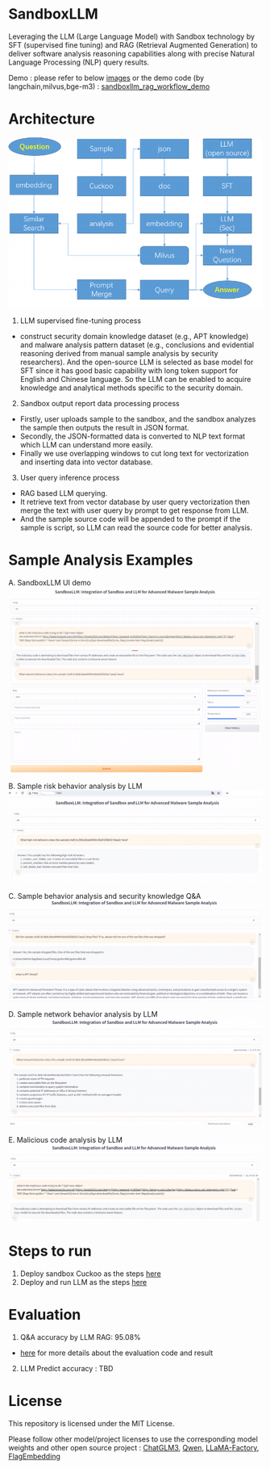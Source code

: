 # SandboxLLM
Leveraging the LLM (Large Language Model) with Sandbox technology by SFT (supervised fine tuning) and RAG (Retrieval Augmented Generation) to deliver software analysis reasoning capabilities along with precise Natural Language Processing (NLP) query results.

Demo : please refer to below [images](https://github.com/ybdesire/SandboxLLM/tree/main?tab=readme-ov-file#sample-analysis-examples) or the demo code (by langchain,milvus,bge-m3)  : [sandboxllm_rag_workflow_demo](llm/sandboxllm_rag_workflow_demo.ipynb)


# Architecture

![alt tag](llm/pics/sandboxllm_design.png)

1. LLM supervised fine-tuning process
- construct security domain knowledge dataset (e.g., APT knowledge) and malware analysis pattern dataset (e.g., conclusions and evidential reasoning derived from manual sample analysis by security researchers). And the open-source LLM is selected as base model for SFT since it has good basic capability with long token support for English and Chinese language. So the LLM can be enabled to acquire knowledge and analytical methods specific to the security domain.
2. Sandbox output report data processing process
- Firstly, user uploads sample to the sandbox, and the sandbox analyzes the sample then outputs the result in JSON format.
- Secondly, the JSON-formatted data is converted to NLP text format which LLM can understand more easily.
- Finally we use overlapping windows to cut long text for vectorization and inserting data into vector database.
3. User query inference process
- RAG based LLM querying.
- It retrieve text from vector database by user query vectorization then merge the text with user query by prompt to get response from LLM.
- And the sample source code will be appended to the prompt if the sample is script, so LLM can read the source code for better analysis. 

# Sample Analysis Examples

A. SandboxLLM UI demo
![alt tag](llm/pics/sandboxllm_full_ui_example.png)

B. Sample risk behavior analysis by LLM
![alt tag](llm/pics/sandboxllm_ui_example01.png)

C. Sample behavior analysis and security knowledge Q&A
![alt tag](llm/pics/sandboxllm_ui_example02.png)

D. Sample network behavior analysis by LLM
![alt tag](llm/pics/sandboxllm_ui_example03.png)

E. Malicious code analysis by LLM
![alt tag](llm/pics/sandboxllm_ui_example04.png)




# Steps to run 

1. Deploy sandbox Cuckoo as the steps [here](sandbox/readme.md)
2. Deploy and run LLM as the steps [here](llm/readme.md)

# Evaluation

1. Q&A accuracy by LLM RAG: 95.08%
- [here](https://github.com/ybdesire/SandboxLLM/blob/main/sandbox/readme.md#question--answer-test) for more details about the evaluation code and result

2. LLM Predict accuracy : TBD


# License
This repository is licensed under the MIT License.

Please follow other model/project licenses to use the corresponding model weights and other open source project : [ChatGLM3](https://github.com/THUDM/ChatGLM3/blob/main/LICENSE), [Qwen](https://github.com/QwenLM/Qwen/blob/main/Tongyi%20Qianwen%20LICENSE%20AGREEMENT), [LLaMA-Factory](https://github.com/hiyouga/LLaMA-Factory), [FlagEmbedding](https://github.com/FlagOpen/FlagEmbedding/blob/master/LICENSE)



